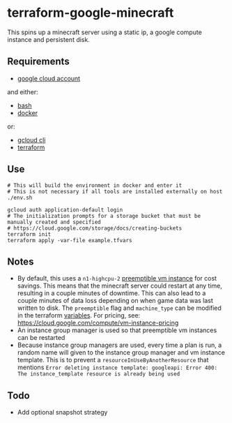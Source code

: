 # terraform-google-minecraft

This spins up a minecraft server using a static ip, a google compute instance and persistent disk.

## Requirements

- [google cloud account](https://console.cloud.google.com/getting-started)

and either:
- [bash](https://www.gnu.org/software/bash/)
- [docker](https://docs.docker.com/get-docker/)

or:


- [gcloud cli](https://cloud.google.com/sdk)
- [terraform](https://www.terraform.io/intro/index.html)


## Use

```shell
# This will build the environment in docker and enter it
# This is not necessary if all tools are installed externally on host
./env.sh

gcloud auth application-default login
# The initialization prompts for a storage bucket that must be manually created and specified
# https://cloud.google.com/storage/docs/creating-buckets
terraform init
terraform apply -var-file example.tfvars
```

## Notes

- By default, this uses a `n1-highcpu-2` [preemptible vm instance](https://cloud.google.com/compute/docs/instances/preemptible) for cost savings. This means that the minecraft server could restart at any time, resulting in a couple minutes of downtime. This can also lead to a couple minutes of data loss depending on when game data was last written to disk. The `preemptible` flag and `machine_type` can be modified in the terraform [variables](./variables.tf). For pricing, see: https://cloud.google.com/compute/vm-instance-pricing
- An instance group manager is used so that preemptible vm instances can be restarted
- Because instance group managers are used, every time a plan is run, a random name will given to the instance group manager and vm instance template. This is to prevent a `resourceInUseByAnotherResource` that mentions `Error deleting instance template: googleapi: Error 400: The instance_template resource is already being used`

## Todo

- Add optional snapshot strategy
